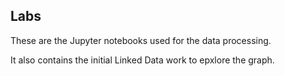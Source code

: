 ## Labs

These are the Jupyter notebooks used for the data processing.

It also contains the initial Linked Data work to epxlore the graph.
